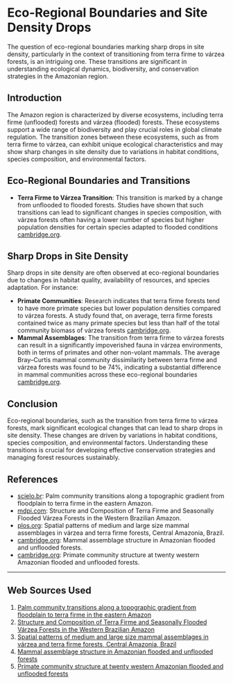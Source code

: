 # Eco-Regional Boundaries and Site Density Drops
The question of eco-regional boundaries marking sharp drops in site density, particularly in the context of transitioning from terra firme to várzea forests, is an intriguing one. These transitions are significant in understanding ecological dynamics, biodiversity, and conservation strategies in the Amazonian region.

## Introduction
The Amazon region is characterized by diverse ecosystems, including terra firme (unflooded) forests and várzea (flooded) forests. These ecosystems support a wide range of biodiversity and play crucial roles in global climate regulation. The transition zones between these ecosystems, such as from terra firme to várzea, can exhibit unique ecological characteristics and may show sharp changes in site density due to variations in habitat conditions, species composition, and environmental factors.

## Eco-Regional Boundaries and Transitions
- **Terra Firme to Várzea Transition**: This transition is marked by a change from unflooded to flooded forests. Studies have shown that such transitions can lead to significant changes in species composition, with várzea forests often having a lower number of species but higher population densities for certain species adapted to flooded conditions [cambridge.org](https://www.cambridge.org/core/journals/journal-of-tropical-ecology/article/abs/mammal-assemblage-structure-in-amazonian-flooded-and-unflooded-forests/77CF3FFB0E342E720CB202343D2D4051).

## Sharp Drops in Site Density
Sharp drops in site density are often observed at eco-regional boundaries due to changes in habitat quality, availability of resources, and species adaptation. For instance:
- **Primate Communities**: Research indicates that terra firme forests tend to have more primate species but lower population densities compared to várzea forests. A study found that, on average, terra firme forests contained twice as many primate species but less than half of the total community biomass of várzea forests [cambridge.org](https://www.cambridge.org/core/journals/journal-of-tropical-ecology/article/abs/primate-community-structure-at-twenty-western-amazonian-flooded-and-unflooded-forests/D323FC615F0B8784A2FC3B7CD3B2D978).
- **Mammal Assemblages**: The transition from terra firme to várzea forests can result in a significantly impoverished fauna in várzea environments, both in terms of primates and other non-volant mammals. The average Bray–Curtis mammal community dissimilarity between terra firme and várzea forests was found to be 74%, indicating a substantial difference in mammal communities across these eco-regional boundaries [cambridge.org](https://www.cambridge.org/core/journals/journal-of-tropical-ecology/article/abs/mammal-assemblage-structure-in-amazonian-flooded-and-unflooded-forests/77CF3FFB0E342E720CB202343D2D4051).

## Conclusion
Eco-regional boundaries, such as the transition from terra firme to várzea forests, mark significant ecological changes that can lead to sharp drops in site density. These changes are driven by variations in habitat conditions, species composition, and environmental factors. Understanding these transitions is crucial for developing effective conservation strategies and managing forest resources sustainably.

## References
- [scielo.br](https://www.scielo.br/j/aa/a/3ngGrN575mRyr3GXGrQ5w9F/?lang=en): Palm community transitions along a topographic gradient from floodplain to terra firme in the eastern Amazon.
- [mdpi.com](https://www.mdpi.com/1999-4907/11/12/1361): Structure and Composition of Terra Firme and Seasonally Flooded Várzea Forests in the Western Brazilian Amazon.
- [plos.org](https://journals.plos.org/plosone/article?id=10.1371/journal.pone.0198120): Spatial patterns of medium and large size mammal assemblages in várzea and terra firme forests, Central Amazonia, Brazil.
- [cambridge.org](https://www.cambridge.org/core/journals/journal-of-tropical-ecology/article/abs/mammal-assemblage-structure-in-amazonian-flooded-and-unflooded-forests/77CF3FFB0E342E720CB202343D2D4051): Mammal assemblage structure in Amazonian flooded and unflooded forests.
- [cambridge.org](https://www.cambridge.org/core/journals/journal-of-tropical-ecology/article/abs/primate-community-structure-at-twenty-western-amazonian-flooded-and-unflooded-forests/D323FC615F0B8784A2FC3B7CD3B2D978): Primate community structure at twenty western Amazonian flooded and unflooded forests.

---
## Web Sources Used

1. [Palm community transitions along a topographic gradient from floodplain to terra firme in the eastern Amazon](https://www.scielo.br/j/aa/a/3ngGrN575mRyr3GXGrQ5w9F/?lang=en)
2. [Structure and Composition of Terra Firme and Seasonally Flooded Várzea Forests in the Western Brazilian Amazon](https://www.mdpi.com/1999-4907/11/12/1361)
3. [Spatial patterns of medium and large size mammal assemblages in várzea and terra firme forests, Central Amazonia, Brazil](https://journals.plos.org/plosone/article?id=10.1371/journal.pone.0198120)
4. [Mammal assemblage structure in Amazonian flooded and unflooded forests](https://www.cambridge.org/core/journals/journal-of-tropical-ecology/article/abs/mammal-assemblage-structure-in-amazonian-flooded-and-unflooded-forests/77CF3FFB0E342E720CB202343D2D4051)
5. [Primate community structure at twenty western Amazonian flooded and unflooded forests](https://www.cambridge.org/core/journals/journal-of-tropical-ecology/article/abs/primate-community-structure-at-twenty-western-amazonian-flooded-and-unflooded-forests/D323FC615F0B8784A2FC3B7CD3B2D978)
